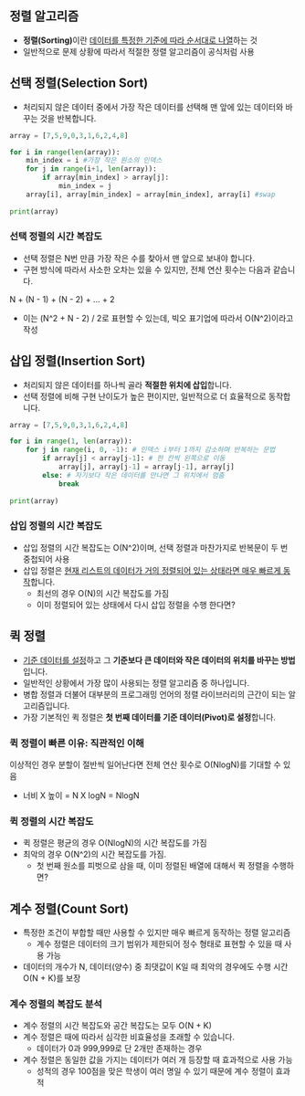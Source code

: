 ## 정렬 알고리즘
- <b>정렬(Sorting)</b>이란 <ins>데이터를 특정한 기준에 따라 순서대로 나열</ins>하는 것
- 일반적으로 문제 상황에 따라서 적절한 정렬 알고리즘이 공식처럼 사용

## 선택 정렬(Selection Sort)
- 처리되지 않은 데이터 중에서 가장 작은 데이터를 선택해 맨 앞에 있는 데이터와 바꾸는 것을 반복합니다.
```python
array = [7,5,9,0,3,1,6,2,4,8]

for i in range(len(array)):
	min_index = i #가장 작은 원소의 인덱스
    for j in range(i+1, len(array)):
    	if array[min_index] > array[j]:
        	min_index = j
	array[i], array[min_index] = array[min_index], array[i] #swap
    
print(array)
```

### 선택 정렬의 시간 복잡도
- 선택 정렬은 N번 만큼 가장 작은 수를 찾아서 맨 앞으로 보내야 합니다.
- 구현 방식에 따라서 사소한 오차는 있을 수 있지만, 전체 연산 횟수는 다음과 같습니다.

N + (N - 1) + (N - 2) + ... + 2

- 이는 (N^2 + N - 2) / 2로 표현할 수 있는데, 빅오 표기업에 따라서 O(N^2)이라고 작성

## 삽입 정렬(Insertion Sort)
- 처리되지 않은 데이터를 하나씩 골라 <b>적절한 위치에 삽입</b>합니다.
- 선택 정렬에 비해 구현 난이도가 높은 편이지만, 일반적으로 더 효율적으로 동작합니다.
```python
array = [7,5,9,0,3,1,6,2,4,8]

for i in range(1, len(array)):
	for j in range(i, 0, -1): # 인덱스 i부터 1까지 감소하며 반복하는 문법
    	if array[j] < array[j-1]: # 한 칸씩 왼쪽으로 이동
        	array[j], array[j-1] = array[j-1], array[j]
        else: # 자기보다 작은 데이터를 만나면 그 위치에서 멈춤
        	break
            
print(array)
```

### 삽입 정렬의 시간 복잡도
- 삽입 정렬의 시간 복잡도는 O(N^2)이며, 선택 정렬과 마찬가지로 반복문이 두 번 중첩되어 사용
- 삽입 정렬은 <ins>현재 리스트의 데이터가 거의 정렬되어 있는 상태라면 매우 빠르게 동작</ins>합니다.
  * 최선의 경우 O(N)의 시간 복잡도를 가짐
  * 이미 정렬되어 있는 상태에서 다시 삽입 정렬을 수행 한다면?

## 퀵 정렬
- <ins>기준 데이터를 설정</ins>하고 그 <b>기준보다 큰 데이터와 작은 데이터의 위치를 바꾸는 방법</b>입니다.
- 일반적인 상황에서 가장 많이 사용되는 정렬 알고리즘 중 하나입니다.
- 병합 정렬과 더불어 대부분의 프로그래밍 언어의 정렬 라이브러리의 근간이 되는 알고리즘입니다.
- 가장 기본적인 퀵 정렬은 <b>첫 번째 데이터를 기준 데이터(Pivot)로 설정</b>합니다.

### 퀵 정렬이 빠른 이유: 직관적인 이해
이상적인 경우 분할이 절반씩 일어난다면 전체 연산 횟수로 O(NlogN)를 기대할 수 있음
- 너비 X 높이 = N X logN = NlogN

### 퀵 정렬의 시간 복잡도
- 퀵 정렬은 평균의 경우 O(NlogN)의 시간 복잡도를 가짐
- 최악의 경우 O(N^2)의 시간 복잡도를 가짐.
  * 첫 번째 원소를 피벗으로 삼을 때, 이미 정렬된 배열에 대해서 퀵 정렬을 수행하면?

## 계수 정렬(Count Sort)
- 특정한 조건이 부합할 때만 사용할 수 있지만 매우 빠르게 동작하는 정렬 알고리즘
  * 계수 정렬은 데이터의 크기 범위가 제한되어 정수 형태로 표현할 수 있을 때 사용 가능
- 데이터의 개수가 N, 데이터(양수) 중 최댓값이 K일 때 최악의 경우에도 수행 시간 O(N + K)를 보장

### 계수 정렬의 복잡도 분석
- 계수 정렬의 시간 복잡도와 공간 복잡도는 모두 O(N + K)
- 계수 정렬은 때에 따라서 심각한 비효율성을 초래할 수 있습니다.
  * 데이터가 0과 999,999로 단 2개만 존재하는 경우
- 계수 정렬은 동일한 값을 가지는 데이터가 여러 개 등장할 때 효과적으로 사용 가능
  * 성적의 경우 100점을 맞은 학생이 여러 명일 수 있기 때문에 계수 정렬이 효과적